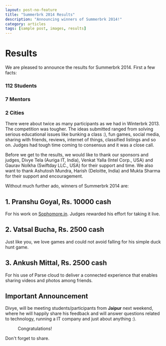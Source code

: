 ```yaml
---
layout: post-no-feature
title: "Summerbrk 2014 Results"
description: "Announcing winners of Summerbrk 2014!"
category: articles
tags: [sample post, images, results]
---
```


# Results

We are pleased to announce the results for Summerbrk 2014. First a few facts:

### 112 Students

### 7 Mentors

### 2 Cities

There were about twice as many participants as we had in Winterbrk 2013. The competition was tougher. The ideas submitted ranged from solving serious educational issues like bunking a class :), fun games, social media, sharing with friends, reviews, internet of things, classified listings and so on. Judges had tough time coming to consensus and it was a close call.

Before we get to the results, we would like to thank our sponsors and judges, Divye Tela (Auriga IT, India), Venkat Yalla (Intel Corp., USA) and Gaurav Nolkha (Swiftday LLC., USA) for their support and time. We also want to thank Ashutosh Mundra, Harish (Deloitte, India) and Mukta Sharma for their support and encouragement.

Without much further ado, winners of Summerbrk 2014 are:

## 1. Pranshu Goyal, Rs. 10000 cash
For his work on [Sophomore.in](http://www.sophomore.in). Judges rewarded his effort for taking it live.

## 2. Vatsal Bucha, Rs. 2500 cash
Just like you, we love games and could not avoid falling for his simple duck hunt game.

## 3. Ankush Mittal, Rs. 2500 cash
For his use of Parse cloud to deliver a connected experience that enables sharing videos and photos among friends.

## Important Announcement
Divye, will be meeting students/participants from **Jaipur** next weekend, where he will happily share his feedback and will answer questions related to technology, running a IT company and just about anything :). 

<figure>
	<img src="">
	<figcaption>Congratulations!</figcaption>
</figure>

Don't forget to share.
